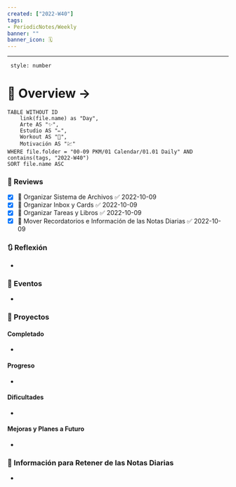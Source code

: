 ```yaml
---
created: ["2022-W40"]
tags: 
- PeriodicNotes/Weekly
banner: ""
banner_icon: 🗓️
---
```

___
```toc
 style: number
```
# 🌌 Overview -> 
```dataview
TABLE WITHOUT ID
	link(file.name) as "Day",
	Arte AS "✨",
	Estudio AS "✏️",
	Workout AS "💪",
	Motivación AS "💹"
WHERE file.folder = "00-09 PKM/01 Calendar/01.01 Daily" AND 
contains(tags, "2022-W40")
SORT file.name ASC
```

### 📑 Reviews
- [x] 🔼 Organizar Sistema de Archivos ✅ 2022-10-09
- [x] 🔼 Organizar Inbox y Cards ✅ 2022-10-09
- [x] 🔼 Organizar Tareas y Libros ✅ 2022-10-09
- [x] 🔼 Mover Recordatorios e Información de las Notas Diarias ✅ 2022-10-09

### 🔃 Reflexión
- 
### 📜 Eventos
- 
### 📃 Proyectos
#### **Completado**
- 
#### **Progreso**
- 
#### **Dificultades**
- 
#### **Mejoras y Planes a Futuro**
- 
### 💾 Información para Retener de las Notas Diarias
- 